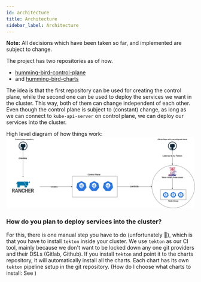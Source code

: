 ```yaml
---
id: architecture
title: Architecture
sidebar_label: Architecture
---
```


**Note:** All decisions which have been taken so far, and implemented are subject to change.

The project has two repositories as of now.

- [humming-bird-control-plane](https://github.com/sahajsoft/hummingbird-control-plane)
- and [humming-bird-charts](https://github.com/sahajsoft/humming-bird-charts)

The idea is that the first repository can be used for creating the control plane, while the second one can be used to deploy the services we want in the cluster. This way, both of them can change independent of each other. Even though the control plane is subject to (constant) change, as long as we can connect to `kube-api-server` on control plane, we can deploy our services into the cluster.

High level diagram of how things work: ![diagram](../../static/img/cluster-structure.1.png)

### How do you plan to deploy services into the cluster?

For this, there is one manual step you have to do (unfortunately 😬), which is that you have to install `tekton` inside  your cluster. We use `tekton` as our CI tool, mainly because we don't want to be locked down any one git providers and their DSLs (Gitlab, Github).
If you install `tekton` and point it to the charts repository, it will automatically install all the charts. Each chart has its own `tekton` pipeline setup in the git repository.
(How do I choose what charts to install: See )
